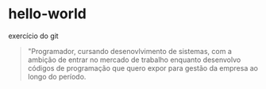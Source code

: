# hello-world
 exercício do git
 > "Programador, cursando desenovlvimento de sistemas, com a ambição de entrar no mercado de trabalho enquanto desenvolvo códigos de programação que quero expor para gestão da empresa ao longo do período.
